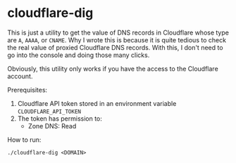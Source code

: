 # cloudflare-dig

This is just a utility to get the value of DNS records in Cloudflare whose type are `A`, `AAAA`, or `CNAME`. Why I wrote
this is because it is quite tedious to check the real value of proxied Cloudflare DNS records. With this, I don't need
to go into the console and doing those many clicks.

Obviously, this utility only works if you have the access to the Cloudflare account.

Prerequisites:
1.  Cloudflare API token stored in an environment variable `CLOUDFLARE_API_TOKEN`
2.  The token has permission to:
    - Zone DNS: Read

How to run:
```
./cloudflare-dig <DOMAIN>
```
